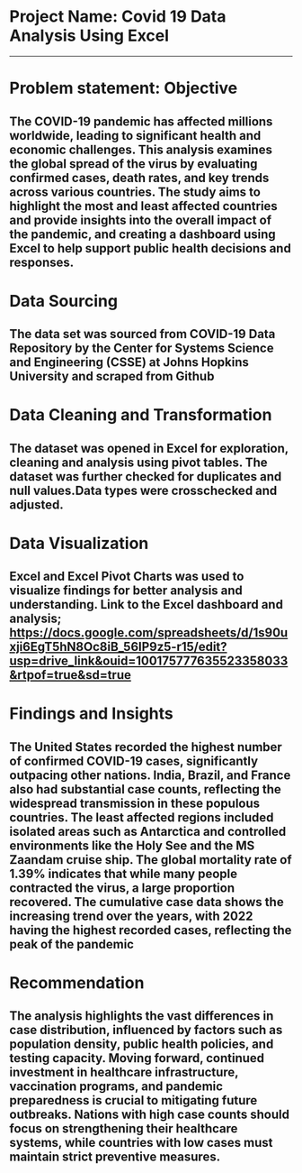 # Project Name: Covid 19 Data Analysis Using Excel

----
# Problem statement: Objective
The COVID-19 pandemic has affected millions worldwide, leading to significant health and economic challenges. This analysis examines the global spread of the virus by evaluating confirmed cases, death rates, and key trends across various countries. The study aims to highlight the most and least affected countries and provide insights into the overall impact of the pandemic, and creating a dashboard using Excel to help support public health decisions and responses.
----
# Data Sourcing
The data set was sourced from COVID-19 Data Repository by the Center for Systems Science and Engineering (CSSE) at Johns Hopkins University and scraped from Github
----
# Data Cleaning and Transformation
The dataset was opened in Excel for exploration, cleaning and analysis using pivot tables. The dataset was further checked for duplicates and null values.Data types were crosschecked and adjusted.
----
# Data Visualization
Excel and Excel Pivot Charts was used to visualize findings for better analysis and understanding. 
Link to the Excel dashboard and analysis; https://docs.google.com/spreadsheets/d/1s90uxji6EgT5hN8Oc8iB_56IP9z5-r15/edit?usp=drive_link&ouid=100175777635523358033&rtpof=true&sd=true
----
# Findings and Insights
The United States recorded the highest number of confirmed COVID-19 cases, significantly outpacing other nations.
India, Brazil, and France also had substantial case counts, reflecting the widespread transmission in these populous countries.
The least affected regions included isolated areas such as Antarctica and controlled environments like the Holy See and the MS Zaandam cruise ship.
The global mortality rate of 1.39% indicates that while many people contracted the virus, a large proportion recovered.
The cumulative case data shows the increasing trend over the years, with 2022 having the highest recorded cases, reflecting the peak of the pandemic
----
# Recommendation
The analysis highlights the vast differences in case distribution, influenced by factors such as population density, public health policies, and testing capacity. Moving forward, continued investment in healthcare infrastructure, vaccination programs, and pandemic preparedness is crucial to mitigating future outbreaks. Nations with high case counts should focus on strengthening their healthcare systems, while countries with low cases must maintain strict preventive measures.
----
